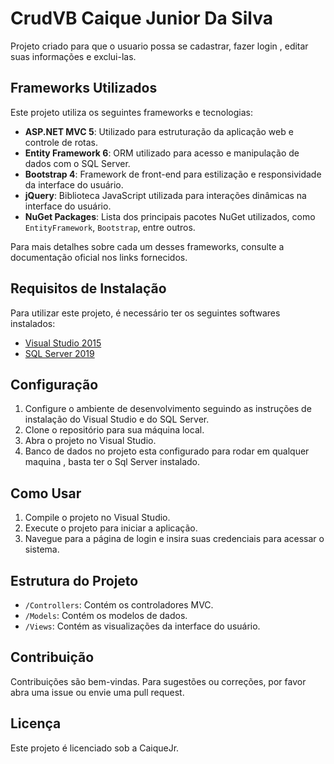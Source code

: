 # CrudVB Caique Junior Da Silva
Projeto criado para que o usuario possa se cadastrar, fazer login , editar suas informações e exclui-las.

## Frameworks Utilizados

Este projeto utiliza os seguintes frameworks e tecnologias:

- **ASP.NET MVC 5**: Utilizado para estruturação da aplicação web e controle de rotas.
- **Entity Framework 6**: ORM utilizado para acesso e manipulação de dados com o SQL Server.
- **Bootstrap 4**: Framework de front-end para estilização e responsividade da interface do usuário.
- **jQuery**: Biblioteca JavaScript utilizada para interações dinâmicas na interface do usuário.
- **NuGet Packages**: Lista dos principais pacotes NuGet utilizados, como `EntityFramework`, `Bootstrap`, entre outros.

Para mais detalhes sobre cada um desses frameworks, consulte a documentação oficial nos links fornecidos.

## Requisitos de Instalação

Para utilizar este projeto, é necessário ter os seguintes softwares instalados:

- [Visual Studio 2015](https://my.visualstudio.com/Downloads?q=visual%20studio%202015&wt.mc_id=o~msft~vscom~older-downloads)
- [SQL Server 2019](https://www.microsoft.com/pt-br/sql-server/sql-server-2019)

## Configuração

1. Configure o ambiente de desenvolvimento seguindo as instruções de instalação do Visual Studio e do SQL Server.
2. Clone o repositório para sua máquina local.
3. Abra o projeto no Visual Studio.
4. Banco de dados no projeto esta configurado para rodar em qualquer maquina , basta ter o Sql Server instalado.

## Como Usar

1. Compile o projeto no Visual Studio.
2. Execute o projeto para iniciar a aplicação.
3. Navegue para a página de login e insira suas credenciais para acessar o sistema.

## Estrutura do Projeto

- `/Controllers`: Contém os controladores MVC.
- `/Models`: Contém os modelos de dados.
- `/Views`: Contém as visualizações da interface do usuário.

## Contribuição

Contribuições são bem-vindas. Para sugestões ou correções, por favor abra uma issue ou envie uma pull request.

## Licença

Este projeto é licenciado sob a CaiqueJr.
